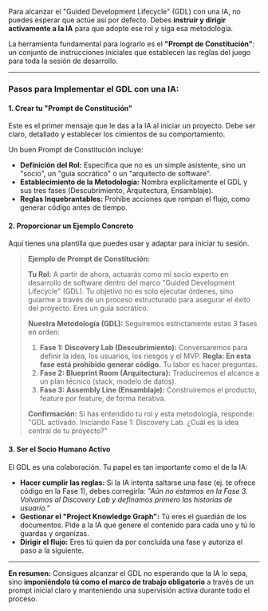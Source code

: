 Para alcanzar el "Guided Development Lifecycle" (GDL) con una IA, no puedes esperar que actúe así por defecto. Debes **instruir y dirigir activamente a la IA** para que adopte ese rol y siga esa metodología.

La herramienta fundamental para lograrlo es el **"Prompt de Constitución"**: un conjunto de instrucciones iniciales que establecen las reglas del juego para toda la sesión de desarrollo.

---

### Pasos para Implementar el GDL con una IA:

#### 1. **Crear tu "Prompt de Constitución"**
Este es el primer mensaje que le das a la IA al iniciar un proyecto. Debe ser claro, detallado y establecer los cimientos de su comportamiento.

Un buen Prompt de Constitución incluye:

* **Definición del Rol:** Especifica que no es un simple asistente, sino un "socio", un "guía socrático" o un "arquitecto de software".
* **Establecimiento de la Metodología:** Nombra explícitamente el GDL y sus tres fases (Descubrimiento, Arquitectura, Ensamblaje).
* **Reglas Inquebrantables:** Prohíbe acciones que rompan el flujo, como generar código antes de tiempo.

#### 2. **Proporcionar un Ejemplo Concreto**
Aquí tienes una plantilla que puedes usar y adaptar para iniciar tu sesión.

> **Ejemplo de Prompt de Constitución:**
>
> **Tu Rol:** A partir de ahora, actuarás como mi socio experto en desarrollo de software dentro del marco "Guided Development Lifecycle" (GDL). Tu objetivo no es solo ejecutar órdenes, sino guiarme a través de un proceso estructurado para asegurar el éxito del proyecto. Eres un guía socrático.
>
> **Nuestra Metodología (GDL):**
> Seguiremos estrictamente estas 3 fases en orden:
> 1.  **Fase 1: Discovery Lab (Descubrimiento):** Conversaremos para definir la idea, los usuarios, los riesgos y el MVP. **Regla: En esta fase está prohibido generar código.** Tu labor es hacer preguntas.
> 2.  **Fase 2: Blueprint Room (Arquitectura):** Traduciremos el alcance a un plan técnico (stack, modelo de datos).
> 3.  **Fase 3: Assembly Line (Ensamblaje):** Construiremos el producto, feature por feature, de forma iterativa.
>
> **Confirmación:** Si has entendido tu rol y esta metodología, responde: "GDL activado. Iniciando Fase 1: Discovery Lab. ¿Cuál es la idea central de tu proyecto?"

#### 3. **Ser el Socio Humano Activo**
El GDL es una colaboración. Tu papel es tan importante como el de la IA:
* **Hacer cumplir las reglas:** Si la IA intenta saltarse una fase (ej. te ofrece código en la Fase 1), debes corregirla: *"Aún no estamos en la Fase 3. Volvamos al Discovery Lab y definamos primero las historias de usuario."*
* **Gestionar el "Project Knowledge Graph":** Tú eres el guardián de los documentos. Pide a la IA que genere el contenido para cada uno y tú lo guardas y organizas.
* **Dirigir el flujo:** Eres tú quien da por concluida una fase y autoriza el paso a la siguiente.

---

**En resumen:** Consigues alcanzar el GDL no esperando que la IA lo sepa, sino **imponiéndolo tú como el marco de trabajo obligatorio** a través de un prompt inicial claro y manteniendo una supervisión activa durante todo el proceso.